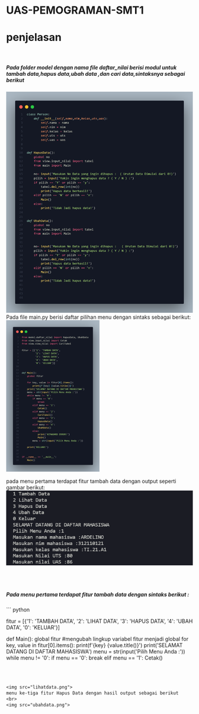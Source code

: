 # UAS-PEMOGRAMAN-SMT1

# penjelasan
<br>
<h5>Pada folder model dengan nama file daftar_nilai berisi modul untuk tambah data,hapus data,ubah data ,dan cari data,sintaksnya sebagai berikut </h5>
<img src="daftar.png">
<br>
Pada file main.py berisi daftar pilihan menu dengan sintaks sebagai berikut:
<br>
<img style="width:50%" src="menu.png">

pada menu pertama terdapat fitur tambah data dengan output seperti gambar berikut:
<br>
<img src="tambahdata.png">

<br>
<br>
<h5> Pada menu pertama terdapat fitur tambah data dengan sintaks berikut :</h5>
``` python

fitur = [{'1': 'TAMBAH DATA',
          '2': 'LIHAT DATA',
          '3': 'HAPUS DATA',
          '4': 'UBAH DATA',
          '0': 'KELUAR'}]


def Main():
    global fitur  #mengubah lingkup variabel fitur menjadi global
    for key, value in fitur[0].items():
        print(f'{key} {value.title()}')
    print('SELAMAT DATANG DI DAFTAR MAHASISWA')
    menu = str(input('Pilih Menu Anda :'))
    while menu != '0':
        if menu == '0':
            break
        elif menu == '1':
            Cetak()
   
   ```
    
            

<img src="lihatdata.png">
menu ke-tiga fitur Hapus Data dengan hasil output sebagai berikut
<br>
<img src="ubahdata.png">
